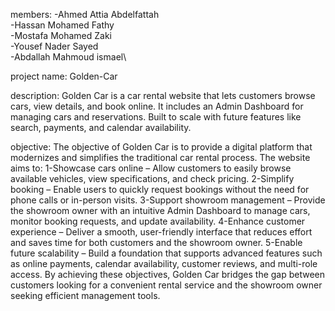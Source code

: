 members: -Ahmed Attia Abdelfattah\
         -Hassan Mohamed Fathy\
         -Mostafa Mohamed Zaki\
         -Yousef Nader Sayed\
         -Abdallah Mahmoud ismael\

project name: Golden-Car

description:
Golden Car is a car rental website that lets customers browse cars, view details, and book online. It includes an Admin Dashboard for managing cars and reservations. Built to scale with future features like search, payments, and calendar availability.

objective:
The objective of Golden Car is to provide a digital platform that modernizes and simplifies the traditional car rental process. The website aims to:
  1-Showcase cars online – Allow customers to easily browse available vehicles, view specifications, and check pricing.
  2-Simplify booking – Enable users to quickly request bookings without the need for phone calls or in-person visits.
  3-Support showroom management – Provide the showroom owner with an intuitive Admin Dashboard to manage cars, monitor booking requests, and update availability.
  4-Enhance customer experience – Deliver a smooth, user-friendly interface that reduces effort and saves time for both customers and the showroom owner.
  5-Enable future scalability – Build a foundation that supports advanced features such as online payments, calendar availability, customer reviews, and multi-role access.
By achieving these objectives, Golden Car bridges the gap between customers looking for a convenient rental service and the showroom owner seeking efficient management tools.
